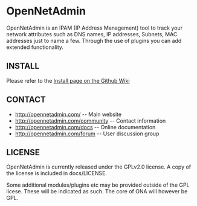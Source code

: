 OpenNetAdmin
============

OpenNetAdmin is an IPAM (IP Address Management) tool to track your
network attributes such as DNS names, IP addresses, Subnets, MAC addresses
just to name a few.  Through the use of plugins you can add extended 
functionality.

INSTALL
-------

Please refer to the [Install page on the Github Wiki](https://github.com/opennetadmin/ona/wiki/Install)


CONTACT
-------
  * http://opennetadmin.com/		-- Main website
  * http://opennetadmin.com/community	-- Contact information
  * http://opennetadmin.com/docs	-- Online documentation
  * http://opennetadmin.com/forum	-- User discussion group

LICENSE
-------
OpenNetAdmin is currently released under the GPLv2.0 license. A copy of the
license is included in docs/LICENSE.

Some additional modules/plugins etc may be provided outside of the GPL
licese. These will be indicated as such. The core of ONA will however be GPL.
